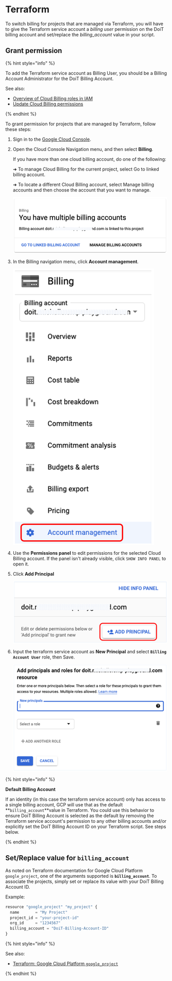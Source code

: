 # Terraform

To switch billing for projects that are managed via Terraform, you will have to give the Terraform service account a _billing user_ permission on the DoiT billing account and set/replace the _billing_account_ value in your script.

## Grant permission

{% hint style="info" %}

To add the Terraform service account as Billing User, you should be a Billing Account Administrator for the DoiT Billing Account.

See also:

* [Overview of Cloud Billing roles in IAM](https://cloud.google.com/billing/docs/how-to/billing-access#overview-of-cloud-billing-roles-in-cloud-iam)
* [Update Cloud Billing permissions](https://cloud.google.com/billing/docs/how-to/billing-access#update-cloud-billing-permissions)

{% endhint %}

To grant permission for projects that are managed by Terraform, follow these steps:

1. Sign in to the [Google Cloud Console](https://console.cloud.google.com/?\_ga=2.46935335.1241116962.1634885894-310662435.1627993656).

2. Open the Cloud Console Navigation menu, and then select **Billing**.

   If you have more than one cloud billing account, do one of the following:

   ➜ To manage Cloud Billing for the current project, select Go to linked billing account.

   ➜ To locate a different Cloud Billing account, select Manage billing accounts and then choose the account that you want to manage.

   ![A screenshot of the You have multiple billing accounts message](../../.gitbook/assets/gcp-you-have-multiple-billing-accounts.png)

3. In the Billing navigation menu, click **Account management**.

   ![A screenshot of the Billing menu](../../.gitbook/assets/gcp-terraform-billing-menu.png)

4. Use the **Permissions panel** to edit permissions for the selected Cloud Billing account. If the panel isn't already visible, click `SHOW INFO PANEL` to open it.

5. Click **Add Principal**

   ![A screenshot showing the location of the ADD PRINCIPAL button](../../.gitbook/assets/gcp-add-principal-button.png)

6. Input the terraform service account as **New Principal** and select **`Billing Account User`** role, then Save.

   ![A screenshot of the Add principals and roles form](../../.gitbook/assets/gcp-add-principals-and-roles-form.png)

{% hint style="info" %}

**Default Billing Account**

If an identity (in this case the terraform service account) only has access to a single billing account, GCP will use that as the default \*\*`billing_account`\*\*value in Terraform. You could use this behavior to ensure DoiT Billing Account is selected as the default by removing the Terraform service account's permission to any other billing accounts and/or explicitly set the DoiT Billing Account ID on your Terraform script. See steps below.

{% endhint %}

## Set/Replace value for `billing_account`

As noted on Terraform documentation for Google Cloud Platform `google_project`, one of the arguments supported is **`billing_account`**. To associate the projects, simply set or replace its value with your DoiT Billing Account ID.

Example:

```javascript
resource "google_project" "my_project" {
  name       = "My Project"
  project_id = "your-project-id"
  org_id     = "1234567"
  billing_account = "DoiT-Billing-Account-ID"
}
```

{% hint style="info" %}

See also:

* [Terraform: Google Cloud Platform `google_project`](https://registry.terraform.io/providers/hashicorp/google/latest/docs/resources/google\_project#billing\_account)

{% endhint %}
